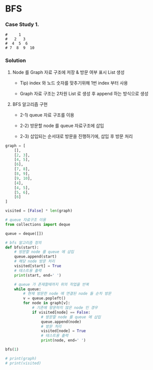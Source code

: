 # BFS


### Case Study 1.

```
#     1
#   2   3
#  4  5  6
# 7  8  9  10
```



### Solution
1. Node 를 Graph 자료 구조에 저장 & 방문 여부 표시 List 생성

   - Tip) index 와 노드 숫자를 맞추기위해 1번 index 부터 사용

   - Graph 자료 구조는 2차원 List 로 생성 후 append 하는 방식으로 생성



2. BFS 알고리즘 구현

   - 2-1) queue 자료 구조를 이용

   - 2-2) 방문할 node 를 queue 자료구조에 삽입

   - 2-3) 삽입되는 순서대로 방문을 진행하기에, 삽입 후 방문 처리



```python
graph = [
    [],
    [2, 3],
    [4, 5],
    [6],
    [7, 8],
    [8, 9],
    [9, 10],
    [4],
    [4, 5],
    [5, 6],
    [6]
]

visited = [False] * len(graph)

# queue 자료구조 이용
from collections import deque

queue = deque([])

# bfs 알고리즘 정의
def bfs(start):
    # 방문할 node 를 queue 에 삽입
    queue.append(start)
    # 해당 node 방문 처리
    visited[start] = True
    # 테스트용 출력
    print(start, end=' ')

    # queue 가 존재할때까지 위의 작업을 반복
    while queue:
        # 현재 방문한 node 에 연결된 node 들 순차 방문
        v = queue.popleft()
        for node in graph[v]:
            # 기존에 방문하지 않은 node 인 경우
            if visited[node] == False:
                # 방문할 node 를 queue 에 삽입
                queue.append(node)
                # 방문 처리
                visited[node] = True
                # 테스트용 출력
                print(node, end=' ')

bfs(1)

# print(graph)
# print(visited)
```







